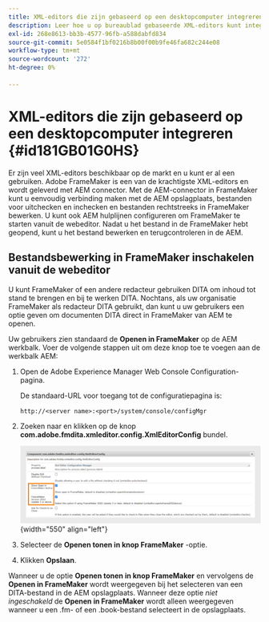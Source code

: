 ```yaml
---
title: XML-editors die zijn gebaseerd op een desktopcomputer integreren
description: Leer hoe u op bureaublad gebaseerde XML-editors kunt integreren
exl-id: 268e8613-bb3b-4577-96fb-a588dabfd834
source-git-commit: 5e0584f1bf0216b8b00f00b9fe46fa682c244e08
workflow-type: tm+mt
source-wordcount: '272'
ht-degree: 0%

---
```


# XML-editors die zijn gebaseerd op een desktopcomputer integreren {#id181GB01G0HS}

Er zijn veel XML-editors beschikbaar op de markt en u kunt er al een gebruiken. Adobe FrameMaker is een van de krachtigste XML-editors en wordt geleverd met AEM connector. Met de AEM-connector in FrameMaker kunt u eenvoudig verbinding maken met de AEM opslagplaats, bestanden voor uitchecken en inchecken en bestanden rechtstreeks in FrameMaker bewerken. U kunt ook AEM hulplijnen configureren om FrameMaker te starten vanuit de webeditor. Nadat u het bestand in de FrameMaker hebt geopend, kunt u het bestand bewerken en terugcontroleren in de AEM.

## Bestandsbewerking in FrameMaker inschakelen vanuit de webeditor

U kunt FrameMaker of een andere redacteur gebruiken DITA om inhoud tot stand te brengen en bij te werken DITA. Nochtans, als uw organisatie FrameMaker als redacteur DITA gebruikt, dan kunt u uw gebruikers een optie geven om documenten DITA direct in FrameMaker van AEM te openen.

Uw gebruikers zien standaard de **Openen in FrameMaker** op de AEM werkbalk. Voer de volgende stappen uit om deze knop toe te voegen aan de werkbalk AEM:

1. Open de Adobe Experience Manager Web Console Configuration-pagina.

   De standaard-URL voor toegang tot de configuratiepagina is:

   ```http
   http://<server name>:<port>/system/console/configMgr
   ```

1. Zoeken naar en klikken op de knop **com.adobe.fmdita.xmleditor.config.XmlEditorConfig** bundel.

   ![](assets/open-in-fm-toolbar.png){width="550" align="left"}

1. Selecteer de **Openen tonen in knop FrameMaker** -optie.

1. Klikken **Opslaan**.


Wanneer u de optie **Openen tonen in knop FrameMaker** en vervolgens de **Openen in FrameMaker** wordt weergegeven bij het selecteren van een DITA-bestand in de AEM opslagplaats. Wanneer deze optie *niet ingeschakeld* de **Openen in FrameMaker** wordt alleen weergegeven wanneer u een .fm- of een .book-bestand selecteert in de opslagplaats.
